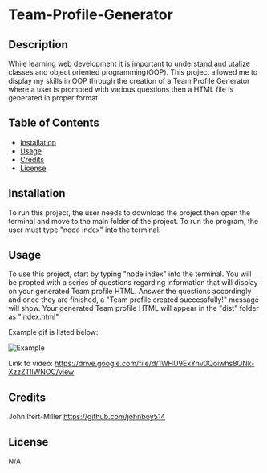 # Team-Profile-Generator

## Description

While learning web development it is important to understand and utalize classes and object oriented programming(OOP).
This project allowed me to display my skills in OOP through the creation of a Team Profile Generator where
a user is prompted with various questions then a HTML file is generated in proper format.

## Table of Contents

- [Installation](#installation)
- [Usage](#usage)
- [Credits](#credits)
- [License](#license)

## Installation

To run this project, the user needs to download the project then open the terminal and move to the main folder of the project. To run the program, the user must type "node index" into the terminal.

## Usage

To use this project, start by typing "node index" into the terminal. You will be propted with a series of
questions regarding information that will display on your generated Team profile HTML. Answer the questions accordingly and once they are finished, a "Team profile created successfully!" message will show. Your generated Team profile HTML will appear in the "dist" folder as "index.html"

Example gif is listed below:

![Example](images/example-run.gif)

Link to video: https://drive.google.com/file/d/1WHU9ExYnv0Qoiwhs8QNk-XzzZTllWNOC/view

## Credits

John Ifert-Miller
https://github.com/johnboy514

## License

N/A